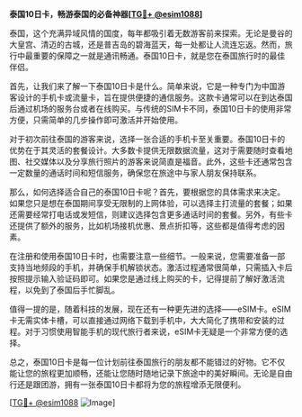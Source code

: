 **泰国10日卡，畅游泰国的必备神器[[TG💪+ @esim1088](https://t.me/s/esim1088)]**

泰国，这个充满异域风情的国度，每年都吸引着无数游客前来探索。无论是曼谷的大皇宫、清迈的古城，还是普吉岛的碧海蓝天，每一处都让人流连忘返。然而，旅行中最重要的保障之一就是通讯畅通。泰国10日卡，就是您在泰国旅行时的最佳伴侣。

首先，让我们来了解一下泰国10日卡是什么。简单来说，它是一种专门为中国游客设计的手机卡或流量卡，旨在提供便捷的通信服务。这款卡通常可以在到达泰国后通过机场的服务台或者在线购买。与传统的SIM卡不同，泰国10日卡的使用非常方便，只需简单的几步操作即可激活并开始使用。

对于初次前往泰国的游客来说，选择一张合适的手机卡至关重要。泰国10日卡的优势在于其灵活的套餐设计。大多数卡提供无限数据流量，这对于需要随时查看地图、社交媒体以及分享旅行照片的游客来说简直是福音。此外，这些卡还通常包含一定数量的通话时间和短信服务，确保您在旅途中与家人朋友保持联系。

那么，如何选择适合自己的泰国10日卡呢？首先，要根据您的具体需求来决定。如果您只是想在泰国期间享受无限制的上网体验，可以选择主打流量的套餐；如果还需要经常打电话或发短信，则建议选择包含更多通话时间的套餐。另外，有些卡还提供了额外的服务，比如机场接机优惠、景点折扣等，这些都是值得考虑的因素。

在注册和使用泰国10日卡时，也需要注意一些细节。一般来说，您需要准备一部支持当地频段的手机，并确保手机解锁状态。激活过程通常很简单，只需插入卡后按照提示输入验证码即可。如果您是通过线上购买的卡，记得提前了解好激活流程，以免到了泰国后手忙脚乱。

值得一提的是，随着科技的发展，现在还有一种更先进的选择——eSIM卡。eSIM卡无需实体卡槽，可以直接通过网络下载到手机中，大大简化了携带和安装的过程。对于习惯使用智能手机的现代旅行者来说，eSIM卡无疑是一个非常方便的选择。

总之，泰国10日卡是每一位计划前往泰国旅行的朋友都不能错过的好物。它不仅能让您的旅程更加顺畅，还能让您随时随地记录下旅途中的美好瞬间。无论是自由行还是跟团游，拥有一张泰国10日卡都将为您的旅程增添无限便利。

[[TG💪+ @esim1088](https://t.me/s/esim1088) ![Image](https://i.postimg.cc/4NQfJmqS/Snipaste-2025-05-13-00-14-12.png)]
